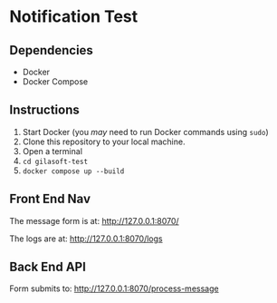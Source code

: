# Notification Test

## Dependencies
- Docker
- Docker Compose

## Instructions
1. Start Docker (you _may_ need to run Docker commands using `sudo`)
2. Clone this repository to your local machine.
3. Open a terminal
4. `cd gilasoft-test`
5. `docker compose up --build`

## Front End Nav
The message form is at:
http://127.0.0.1:8070/

The logs are at:
http://127.0.0.1:8070/logs

## Back End API
Form submits to:
http://127.0.0.1:8070/process-message
